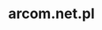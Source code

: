 ---
# GLOBAL 
layout: post
title: arcom.net.pl
seo_title:  SEO arcom.net.pl
seo_description: |-
  META arcom.net.pl
menu_title: arcom.net.pl
cta_title:
show_contact_in_footer: true

# CASESTUDY layout
intro: 
  title: Nowoczesny design i innowacyjny system widoku produktów
  content: |-
    Kompleksowa odpowiedź na oczekiwania użytkownika w zakresie systemów magazynowania i transportu. Doświadczenie wsparte nowoczesnymi technologiami. Innowacyjny sposób prezencji produktów z elementami animacji, prosty i charakterystyczny design, a przede wszystkim przyjazny i intuicyjny layout skierowany na użytkownika.
screens:
  mobile: /uploads/casestudy-arcom-net-pl-mobile.jpg
  desktop:
colors:
  main: "FAE129"
  devices_border: "FFFFFF"
company: arcom.net.pl
company_logo: /uploads/logo-manwoman.svg
testimonial_on_index: false
casestudy_on_index: true
cta: Przeczytaj o sukcesie
customer_opinion:
  person: Marcin Jakiśtam
  position: CEO
  photo:
  quotation: 
  quotation_small: |-
    Musimy załatwić. Komunikacja od samego początku przebiegała bardzo sprawnie. Nowoczesne i funkcjonalne rozwiązania zaproponowane przez Projets zostały dopasowane do naszych wszystkich oczekiwań.
  promoted: true

main_for_service: _services/ux-ui.md
---